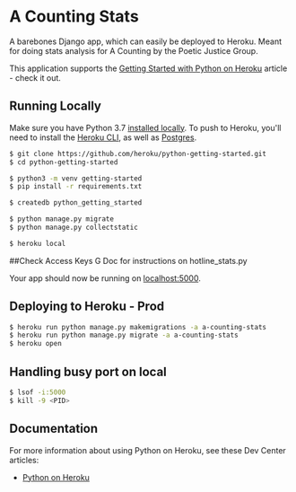 # A Counting Stats

A barebones Django app, which can easily be deployed to Heroku. Meant for doing stats analysis for A Counting by the Poetic Justice Group.

This application supports the [Getting Started with Python on Heroku](https://devcenter.heroku.com/articles/getting-started-with-python) article - check it out.

## Running Locally

Make sure you have Python 3.7 [installed locally](http://install.python-guide.org). To push to Heroku, you'll need to install the [Heroku CLI](https://devcenter.heroku.com/articles/heroku-cli), as well as [Postgres](https://devcenter.heroku.com/articles/heroku-postgresql#local-setup).

```sh
$ git clone https://github.com/heroku/python-getting-started.git
$ cd python-getting-started

$ python3 -m venv getting-started
$ pip install -r requirements.txt

$ createdb python_getting_started

$ python manage.py migrate
$ python manage.py collectstatic

$ heroku local
```

##Check Access Keys G Doc for instructions on hotline_stats.py

Your app should now be running on [localhost:5000](http://localhost:5000/).


## Deploying to Heroku - Prod

```sh
$ heroku run python manage.py makemigrations -a a-counting-stats
$ heroku run python manage.py migrate -a a-counting-stats
$ heroku open
```

## Handling busy port on local
```sh
$ lsof -i:5000
$ kill -9 <PID>
```

## Documentation

For more information about using Python on Heroku, see these Dev Center articles:

- [Python on Heroku](https://devcenter.heroku.com/categories/python)
